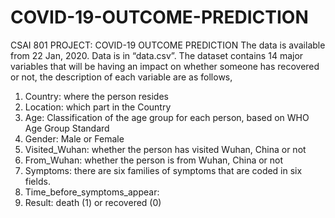 # COVID-19-OUTCOME-PREDICTION
CSAI 801 PROJECT: COVID-19 OUTCOME PREDICTION
The data is available from 22 Jan, 2020. Data is in “data.csv”. The dataset contains 
14 major variables that will be having an impact on whether someone has 
recovered or not, the description of each variable are as follows,
1. Country: where the person resides
2. Location: which part in the Country
3. Age: Classification of the age group for each person, based on WHO Age 
Group Standard
4. Gender: Male or Female
5. Visited_Wuhan: whether the person has visited Wuhan, China or not
6. From_Wuhan: whether the person is from Wuhan, China or not
7. Symptoms: there are six families of symptoms that are coded in six fields.
8. Time_before_symptoms_appear:
9. Result: death (1) or recovered (0)

